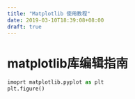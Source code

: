 ```yaml
---
title: "Matplotlib 使用教程"
date: 2019-03-10T18:39:08+08:00
draft: true
---
```


# matplotlib库编辑指南

``` python
imoprt matplotlib.pyplot as plt
plt.figure()
```